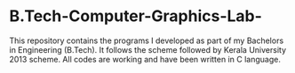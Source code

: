 # B.Tech-Computer-Graphics-Lab-
This repository contains the programs I developed as part of my Bachelors in Engineering (B.Tech). It follows the scheme followed by Kerala University 2013 scheme. All codes are working and have been written in C language.
